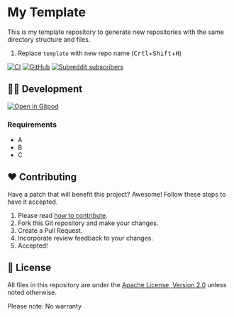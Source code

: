 # My Template

This is my template repository to generate new repositories with the same directory structure and files.

1. Replace `template` with new repo name (<kbd>Crtl</kbd>+<kbd>Shift</kbd>+<kbd>H</kbd>)

[![CI](https://github.com/Cyclenerd/template/actions/workflows/ci.yml/badge.svg)](https://github.com/Cyclenerd/template/actions/workflows/ci.yml)
[![GitHub](https://img.shields.io/github/license/cyclenerd/template)](https://github.com/Cyclenerd/template/blob/master/LICENSE)
[![Subreddit subscribers](https://img.shields.io/reddit/subreddit-subscribers/googlecloud?label=Google%20Cloud%20Platform&style=social)](https://www.reddit.com/r/googlecloud/comments/va0cc0/automating_cost_control_by_capping_google_cloud/)

## 🧑‍💻 Development

[![Open in Gitpod](https://gitpod.io/button/open-in-gitpod.svg)](https://gitpod.io/#https://github.com/Cyclenerd/template)

### Requirements

* A
* B
* C

## ❤️ Contributing

Have a patch that will benefit this project?
Awesome! Follow these steps to have it accepted.

1. Please read [how to contribute](CONTRIBUTING.md).
1. Fork this Git repository and make your changes.
1. Create a Pull Request.
1. Incorporate review feedback to your changes.
1. Accepted!


## 📜 License

All files in this repository are under the [Apache License, Version 2.0](LICENSE) unless noted otherwise.

Please note: No warranty
